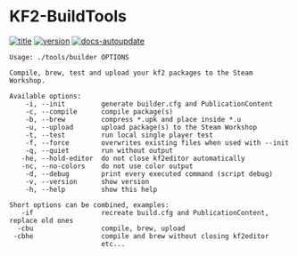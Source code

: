 # KF2-BuildTools
[![title](https://img.shields.io/badge/Help-Page-w)](https://github.com/GenZmeY/KF2-BuildTools)
[![version](https://img.shields.io/github/v/tag/genzmey/KF2-BuildTools)](https://github.com/GenZmeY/KF2-BuildTools/tags)
[![docs-autoupdate](https://github.com/GenZmeY/KF2-BuildTools/actions/workflows/docs-autoupdate.yml/badge.svg)](https://github.com/GenZmeY/KF2-BuildTools/actions/workflows/docs-autoupdate.yml)
```
Usage: ./tools/builder OPTIONS

Compile, brew, test and upload your kf2 packages to the Steam Workshop.

Available options:
    -i, --init         generate builder.cfg and PublicationContent
    -c, --compile      compile package(s)
    -b, --brew         compress *.upk and place inside *.u
    -u, --upload       upload package(s) to the Steam Workshop
    -t, --test         run local single player test
    -f, --force        overwrites existing files when used with --init
    -q, --quiet        run without output
   -he, --hold-editor  do not close kf2editor automatically
   -nc, --no-colors    do not use color output
    -d, --debug        print every executed command (script debug)
    -v, --version      show version
    -h, --help         show this help

Short options can be combined, examples:
   -if                 recreate build.cfg and PublicationContent, replace old ones
  -cbu                 compile, brew, upload
 -cbhe                 compile and brew without closing kf2editor
                       etc...
```
